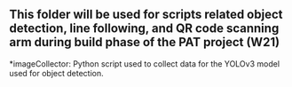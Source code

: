 ## This folder will be used for scripts related object detection, line following, and QR code scanning arm during build phase of the PAT project (W21)
 *imageCollector: Python script used to collect data for the YOLOv3 model used for object detection.